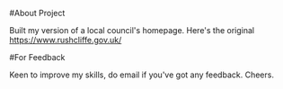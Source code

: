#About Project

Built my version of a local council's homepage. 
Here's the original https://www.rushcliffe.gov.uk/

#For Feedback

Keen to improve my skills, do email if you've got any feedback. Cheers.

